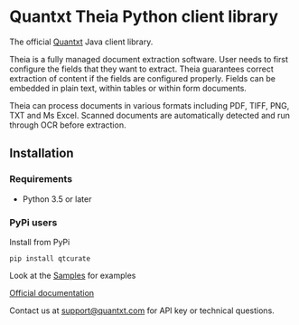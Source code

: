 # Quantxt Theia Python client library


The official [Quantxt][quantxt] Java client library.

Theia is a fully managed document extraction software. User needs to first configure the fields that they want to extract. Theia guarantees correct extraction of content if the fields are configured properly. Fields can be embedded in plain text, within tables or within form documents.

Theia can process documents in various formats including PDF, TIFF, PNG, TXT and Ms Excel. Scanned documents are automatically detected and run through OCR before extraction. 


## Installation

### Requirements

- Python 3.5 or later


### PyPi users

Install from PyPi

```
pip install qtcurate
```

[quantxt]: http://quantxt.com

Look at the [Samples](sample) for examples

[Official documentation](http://quantxt.com/pages/documentation.html)

Contact us at <support@quantxt.com> for API key or technical questions.

